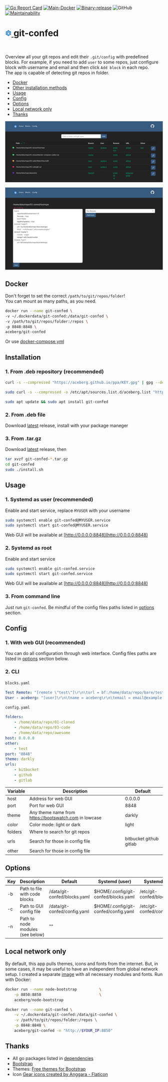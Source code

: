 [![Go Report Card](https://goreportcard.com/badge/github.com/aceberg/git-confed)](https://goreportcard.com/report/github.com/aceberg/git-confed)
[![Main-Docker](https://github.com/aceberg/git-confed/actions/workflows/main-docker.yml/badge.svg)](https://github.com/aceberg/git-confed/actions/workflows/main-docker.yml)
[![Binary-release](https://github.com/aceberg/git-confed/actions/workflows/release.yml/badge.svg)](https://github.com/aceberg/git-confed/actions/workflows/release.yml)
![GitHub](https://img.shields.io/github/license/aceberg/git-confed)
[![Maintainability](https://api.codeclimate.com/v1/badges/b326d121b6eb53713396/maintainability)](https://codeclimate.com/github/aceberg/git-confed/maintainability)

<h1><a href="https://github.com/aceberg/git-confed">
    <img src="https://raw.githubusercontent.com/aceberg/git-confed/main/assets/logo.png" width="20" />
</a>git-confed</h1>
<br/>

Overview all your git repos and edit their `.git/config` with predefined blocks. For example, if you need to add `user` to some repos, just configure block with username and email and then click `Add block` in each repo.   
The app is capable of detecting git repos in folder.

- [Docker](https://github.com/aceberg/git-confed#docker)
- [Other installation methods](https://github.com/aceberg/git-confed#installation)   
- [Usage](https://github.com/aceberg/git-confed#usage)   
- [Config](https://github.com/aceberg/git-confed#config)   
- [Options](https://github.com/aceberg/git-confed#options) 
- [Local network only](https://github.com/aceberg/git-confed#local-network-only)  
- [Thanks](https://github.com/aceberg/git-confed#thanks)

![screenshot](https://raw.githubusercontent.com/aceberg/git-confed/main/assets/Screenshot%202023-05-26%20at%2016-08-42%20Git%20Config%20Editor.png)     

![screenshot](https://raw.githubusercontent.com/aceberg/git-confed/main/assets/Screenshot%202023-05-25%20at%2017-17-23%20Git%20Config%20Editor.png)

## Docker
Don't forget to set the correct `/path/to/git/repos/folder`!   
You can mount as many paths, as you need.
```sh
docker run --name git-confed \
-v ~/.dockerdata/git-confed:/data/git-confed \
-v /path/to/git/repos/folder:/repos \
-p 8848:8848 \
aceberg/git-confed
```
Or use [docker-compose.yml](docker-compose.yml)

## Installation

### 1. From .deb repository (recommended)
```sh
curl -s --compressed "https://aceberg.github.io/ppa/KEY.gpg" | gpg --dearmor | sudo tee /etc/apt/trusted.gpg.d/aceberg.gpg
```
```sh
sudo curl -s --compressed -o /etc/apt/sources.list.d/aceberg.list "https://aceberg.github.io/ppa/aceberg.list"
```
```sh
sudo apt update && sudo apt install git-confed
```
### 2. From .deb file
Download [latest](https://github.com/aceberg/git-confed/releases/latest) release, install with your package maneger

### 3. From .tar.gz
Download [latest](https://github.com/aceberg/git-confed/releases/latest) release, then
```sh
tar xvzf git-confed-*.tar.gz
cd git-confed
sudo ./install.sh
```

## Usage
### 1. Systemd as user (recommended)
Enable and start service, replace `MYUSER` with your username
```sh
sudo systemctl enable git-confed@MYUSER.service
sudo systemctl start git-confed@MYUSER.service
```
Web GUI will be available at [http://0.0.0.0:8848](http://0.0.0.0:8848)

### 2. Systemd as root
Enable and start service
```sh
sudo systemctl enable git-confed.service
sudo systemctl start git-confed.service
```
Web GUI will be available at [http://0.0.0.0:8848](http://0.0.0.0:8848)

### 3. From command line
Just run `git-confed`. Be mindful of the config files paths listed in [options](https://github.com/aceberg/git-confed#options) section.


## Config
### 1. With web GUI (recommended)
You can do all configuration through web interface. Config files paths are listed in [options](https://github.com/aceberg/git-confed#options) section below.

### 2. CLI
`blocks.yaml`
```yaml
Test Remote: "[remote \"test\"]\r\n\turl = bf:/home/data/repo/bare/testrepo"
User - aceberg: "[user]\r\n\tname = aceberg\r\n\temail = email@example.com"
```
`config.yaml`
```yaml
folders:
    - /home/data/repo/01-cloned
    - /home/data/repo/03-code
    - /home/data/repo/awesome
host: 0.0.0.0
other:
    - test
port: "8848"
theme: darkly
urls:
    - bitbucket
    - github
    - gitlab
```
| Variable  | Description | Default |
| --------  | ----------- | ------- |
| host | Address for web GUI | 0.0.0.0 |
| port | Port for web GUI | 8848 |
| theme | Any theme name from https://bootswatch.com in lowcase | darkly |
| color | Color mode: light or dark | light |
| folders | Where to search for git repos | |
| urls | Search for those in config file | bitbucket github gitlab |
| other | Search for those in config file | |



## Options

| Key  | Description | Default | Systemd (user) | Systemd (root) |
| --------  | ----------- | ------- | --- | --- |
| -b | Path to file with code blocks | /data/git-confed/blocks.yaml | $HOME/.config/git-confed/blocks.yaml | /etc/git-confed/blocks.yaml |
| -c | Path to GUI config file | /data/git-confed/config.yaml | $HOME/.config/git-confed/config.yaml | /etc/git-confed/config.yaml |
| -n | Path to node modules (see below) | "" | | |


## Local network only
By default, this app pulls themes, icons and fonts from the internet. But, in some cases, it may be useful to have an independent from global network setup. I created a separate [image](https://github.com/aceberg/my-dockerfiles/tree/main/node-bootstrap) with all necessary modules and fonts.
Run with Docker:
```sh
docker run --name node-bootstrap          \
    -p 8850:8850                          \
    aceberg/node-bootstrap
```
```sh
docker run --name git-confed \
    -v ~/.dockerdata/git-confed:/data/git-confed \
    -v /path/to/git/repos/folder:/repos \
    -p 8848:8848 \
    aceberg/git-confed -n "http://$YOUR_IP:8850"
```

## Thanks
- All go packages listed in [dependencies](https://github.com/aceberg/git-confed/network/dependencies)
- [Bootstrap](https://getbootstrap.com/)
- Themes: [Free themes for Bootstrap](https://bootswatch.com)
- Icon <a href="https://www.flaticon.com/free-icons/gear" title="gear icons">Gear icons created by Anggara - Flaticon</a>